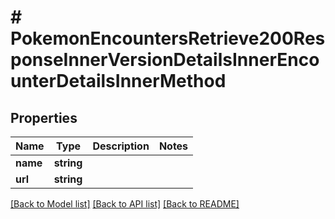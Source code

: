 # # PokemonEncountersRetrieve200ResponseInnerVersionDetailsInnerEncounterDetailsInnerMethod

## Properties

Name | Type | Description | Notes
------------ | ------------- | ------------- | -------------
**name** | **string** |  |
**url** | **string** |  |

[[Back to Model list]](../../README.md#models) [[Back to API list]](../../README.md#endpoints) [[Back to README]](../../README.md)
